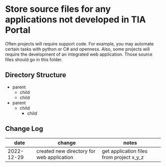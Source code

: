 # Store source files for any applications not developed in TIA Portal

Often projects will require support code. For example, you may automate certain tasks with python or C# and openness. Also, some projects will require the development of an integrated web application. Those source files should go in this folder.


## Directory Structure
  * parent
      * child
      * child
  * parent 
      * child
          * child
          

## Change Log

date | change | notes
-----|--------|------
2022-12-29 | created new directory for web application | get application files from project x_y_z

